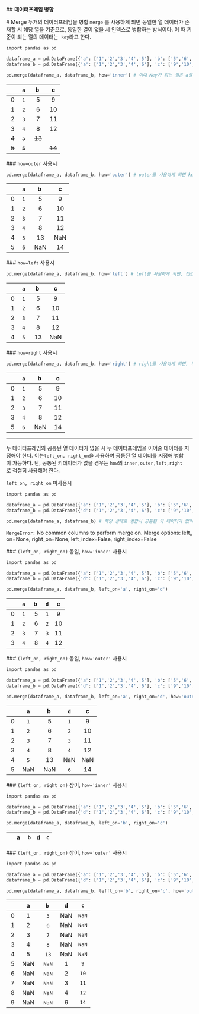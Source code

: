 ## **데이터프레임 병합**

# Merge
두개의 데이터프레임을 병합 `merge` 를 사용하게 되면 동일한 열 데이터가 존재할 시 해당 열을 기준으로, 동일한 열이 없을 시 인덱스로 병합하는 방식이다. 이 때 기준이 되는 열의 데이터는  ```key```라고 한다.

```python
import pandas as pd

dataframe_a = pd.DataFrame({'a': ['1','2','3','4','5'], 'b': ['5','6','7','8','13']})
dataframe_b = pd.DataFrame({'a': ['1','2','3','4','6'], 'c': ['9','10','11','12','14']})

pd.merge(dataframe_a, dataframe_b, how='inner') # 이때 Key가 되는 열은 a열이 되며, 공통된 a열 데이터를 기준으로 다른 열 데이터들을 배치해 병합 / 이때 inner를 사용시 같은 key값에 한 데이터라도 들어가지 않을 시 그 key값의 데이터는 병합되지 않는다. (how의 Default는 inner라, 지정하지 않아도 상관이 없다.)
```
|| ```a```| b| c|
|---|:---:|:---:|:---:|
| 0| ```1```|  5| 9|
| 1| ```2```|  6| 10|
| 2| ```3```|  7| 11|
| 3| ```4```|  8| 12|
| ~~4~~| ~~```5```~~|  ~~13~~| |
| ~~5~~| ~~```6```~~|  | ~~14~~|

### ```how=outer``` 사용시
```python
pd.merge(dataframe_a, dataframe_b, how='outer') # outer를 사용하게 되면 key값에 모든 데이터가 들어가 있지 않더라도 빈 데이터는 NaN으로 변환해 병합된다.
```
|| ```a```| b| c|
|---|:---:|:---:|:---:|
| 0| ```1```|  5| 9|
| 1| ```2```|  6| 10|
| 2| ```3```|  7| 11|
| 3| ```4```|  8| 12|
| 4| ```5```|  13| NaN|
| 5| ```6```|  NaN| 14|

### ```how=left``` 사용시
```python
pd.merge(dataframe_a, dataframe_b, how='left') # left를 사용하게 되면, 첫번째 인수 데이터를 전부 보여주게 된다. (dataframe_a)
```
|| ```a```| b| c|
|---|:---:|:---:|:---:|
| 0| ```1```|  5| 9|
| 1| ```2```|  6| 10|
| 2| ```3```|  7| 11|
| 3| ```4```|  8| 12|
| 4| ```5```|  13| NaN|

### ```how=right``` 사용시
```python
pd.merge(dataframe_a, dataframe_b, how='right') # right를 사용하게 되면, 두번째 인수 데이터를 전부 보여주게 된다. (dataframe_b)
```
|| ```a```| b| c|
|---|:---:|:---:|:---:|
| 0| ```1```|  5| 9|
| 1| ```2```|  6| 10|
| 2| ```3```|  7| 11|
| 3| ```4```|  8| 12|
| 5| ```6```|  NaN| 14|

---

두 데이터프레임의 공통된 열 데이터가 없을 시 두 데이터프레임을 이어줄 데이터를 지정해야 한다. 이는`left_on, right_on`을 사용하여 공통된 열 데이터를 지정해 병합이 가능하다. 단, 공통된 키데이터가 없을 경우는 `how`의 `inner,outer,left,right`로 적절히 사용해야 한다.

```left_on, right_on``` 미사용시

```python
import pandas as pd

dataframe_a = pd.DataFrame({'a': ['1','2','3','4','5'], 'b': ['5','6','7','8','13']})
dataframe_b = pd.DataFrame({'d': ['1','2','3','4','6'], 'c': ['9','10','11','12','14']})

pd.merge(dataframe_a, dataframe_b) # 해당 상태로 병합시 공통된 키 데이터가 없어 에러가 발생한다.
```
`MergeError:` No common columns to perform merge on. Merge options: left_on=None, right_on=None, left_index=False, right_index=False

### ```(left_on, right_on)``` 동일, ```how='inner'``` 사용시

```python
import pandas as pd

dataframe_a = pd.DataFrame({'a': ['1','2','3','4','5'], 'b': ['5','6','7','8','13']})
dataframe_b = pd.DataFrame({'d': ['1','2','3','4','6'], 'c': ['9','10','11','12','14']})

pd.merge(dataframe_a, dataframe_b, left_on='a', right_on='d')
```
|| ```a```| b| ```d```|c|
|---|:---:|:---:|:---:|:---:|
| 0| ```1```|  5| ```1```|9|
| 1| ```2```|  6| ```2```|10|
| 2| ```3```|  7| ```3```|11|
| 3| ```4```|  8| ```4```|12|

### ```(left_on, right_on)``` 동일, ```how='outer'``` 사용시

```python
import pandas as pd

dataframe_a = pd.DataFrame({'a': ['1','2','3','4','5'], 'b': ['5','6','7','8','13']})
dataframe_b = pd.DataFrame({'d': ['1','2','3','4','6'], 'c': ['9','10','11','12','14']})

pd.merge(dataframe_a, dataframe_b, left_on='a', right_on='d', how='outer')
```
|| ```a```| b| ```d```|c|
|---|:---:|:---:|:---:|:---:|
| 0| ```1```|  5| ```1```|9|
| 1| ```2```|  6| ```2```|10|
| 2| ```3```|  7| ```3```|11|
| 3| ```4```|  8| ```4```|12|
| 4| ```5```|  13| NaN|NaN|
| 5| NaN|  NaN| ```6```|14|

### ```(left_on, right_on)``` 상이, ```how='inner'``` 사용시

```python
import pandas as pd

dataframe_a = pd.DataFrame({'a': ['1','2','3','4','5'], 'b': ['5','6','7','8','13']})
dataframe_b = pd.DataFrame({'d': ['1','2','3','4','6'], 'c': ['9','10','11','12','14']})

pd.merge(dataframe_a, dataframe_b, left_on='b', right_on='c')
```
|| a |```b```|d|```c```|
|---|:---:|:---:|:---:|:---:|

### ```(left_on, right_on)``` 상이, ```how='outer'``` 사용시

```python
import pandas as pd

dataframe_a = pd.DataFrame({'a': ['1','2','3','4','5'], 'b': ['5','6','7','8','13']})
dataframe_b = pd.DataFrame({'d': ['1','2','3','4','6'], 'c': ['9','10','11','12','14']})

pd.merge(dataframe_a, dataframe_b, lefft_on='b', right_on='c', how='outer')
```
|| a| ```b```| d|```c```|
|---|:---:|:---:|:---:|:---:|
| 0| 1|  ```5```| NaN|```NaN```|
| 1| 2|  ```6```| NaN|```NaN```|
| 2| 3|  ```7```| NaN|```NaN```|
| 3| 4|  ```8```| NaN|```NaN```|
| 4| 5|  ```13```| NaN|```NaN```|
| 5| NaN|  ```NaN```| 1|```9```|
| 6| NaN|  ```NaN```| 2|```10```|
| 7| NaN|  ```NaN```| 3|```11```|
| 8| NaN|  ```NaN```| 4|```12```|
| 9| NaN|  ```NaN```| 6|```14```|